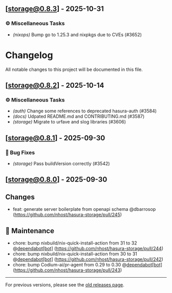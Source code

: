 ## [storage@0.8.3] - 2025-10-31

### ⚙️ Miscellaneous Tasks

- *(nixops)* Bump go to 1.25.3 and nixpkgs due to CVEs (#3652)

# Changelog

All notable changes to this project will be documented in this file.

## [storage@0.8.2] - 2025-10-14

### ⚙️ Miscellaneous Tasks

- *(auth)* Change some references to deprecated hasura-auth (#3584)
- *(docs)* Udpated README.md and CONTRIBUTING.md (#3587)
- *(storage)* Migrate to urfave and slog libraries (#3606)

## [storage@0.8.1] - 2025-09-30

### 🐛 Bug Fixes

- *(storage)* Pass buildVersion correctly (#3542)

## [storage@0.8.0] - 2025-09-30

## Changes

* feat: generate server boilerplate from openapi schema @dbarrosop (https://github.com/nhost/hasura-storage/pull/245)

## 🧰 Maintenance

* chore: bump nixbuild/nix-quick-install-action from 31 to 32 @[dependabot[bot]](https://github.com/apps/dependabot) (https://github.com/nhost/hasura-storage/pull/244)
* chore: bump nixbuild/nix-quick-install-action from 30 to 31 @[dependabot[bot]](https://github.com/apps/dependabot) (https://github.com/nhost/hasura-storage/pull/242)
* chore: bump Codium-ai/pr-agent from 0.29 to 0.30 @[dependabot[bot]](https://github.com/apps/dependabot) (https://github.com/nhost/hasura-storage/pull/243)

---

For previous versions, please see the [old releases page](https://github.com/nhost/hasura-storage/releases).
